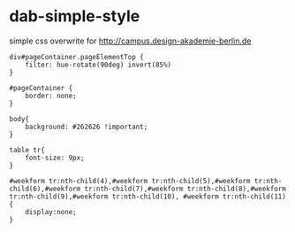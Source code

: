 # dab-simple-style
simple css overwrite for http://campus.design-akademie-berlin.de

```
div#pageContainer.pageElementTop {
	filter: hue-rotate(90deg) invert(85%)
}

#pageContainer {
	border: none;
}

body{
	background: #262626 !important;
}

table tr{
	font-size: 9px;
}

#weekform tr:nth-child(4),#weekform tr:nth-child(5),#weekform tr:nth-child(6),#weekform tr:nth-child(7),#weekform tr:nth-child(8),#weekform tr:nth-child(9),#weekform tr:nth-child(10), #weekform tr:nth-child(11){
	display:none;
}
```
